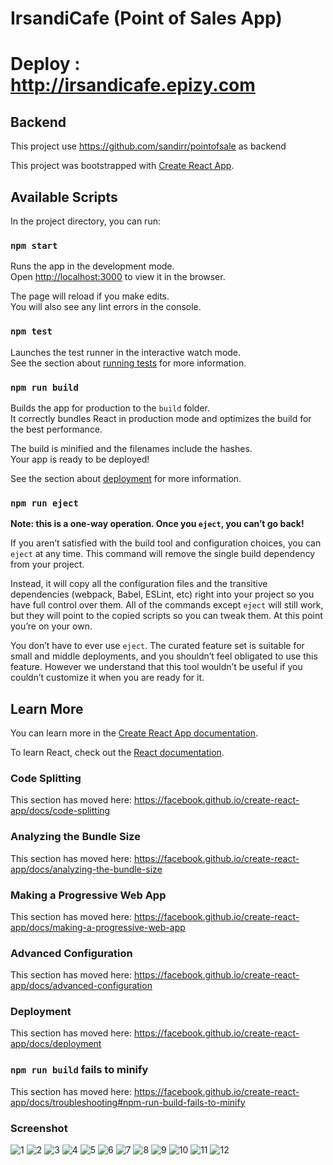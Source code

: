 # IrsandiCafe (Point of Sales App)
# Deploy : http://irsandicafe.epizy.com

## Backend

This project use https://github.com/sandirr/pointofsale as backend

This project was bootstrapped with [Create React App](https://github.com/facebook/create-react-app).

## Available Scripts

In the project directory, you can run:

### `npm start`

Runs the app in the development mode.<br />
Open [http://localhost:3000](http://localhost:3000) to view it in the browser.

The page will reload if you make edits.<br />
You will also see any lint errors in the console.

### `npm test`

Launches the test runner in the interactive watch mode.<br />
See the section about [running tests](https://facebook.github.io/create-react-app/docs/running-tests) for more information.

### `npm run build`

Builds the app for production to the `build` folder.<br />
It correctly bundles React in production mode and optimizes the build for the best performance.

The build is minified and the filenames include the hashes.<br />
Your app is ready to be deployed!

See the section about [deployment](https://facebook.github.io/create-react-app/docs/deployment) for more information.

### `npm run eject`

**Note: this is a one-way operation. Once you `eject`, you can’t go back!**

If you aren’t satisfied with the build tool and configuration choices, you can `eject` at any time. This command will remove the single build dependency from your project.

Instead, it will copy all the configuration files and the transitive dependencies (webpack, Babel, ESLint, etc) right into your project so you have full control over them. All of the commands except `eject` will still work, but they will point to the copied scripts so you can tweak them. At this point you’re on your own.

You don’t have to ever use `eject`. The curated feature set is suitable for small and middle deployments, and you shouldn’t feel obligated to use this feature. However we understand that this tool wouldn’t be useful if you couldn’t customize it when you are ready for it.

## Learn More

You can learn more in the [Create React App documentation](https://facebook.github.io/create-react-app/docs/getting-started).

To learn React, check out the [React documentation](https://reactjs.org/).

### Code Splitting

This section has moved here: https://facebook.github.io/create-react-app/docs/code-splitting

### Analyzing the Bundle Size

This section has moved here: https://facebook.github.io/create-react-app/docs/analyzing-the-bundle-size

### Making a Progressive Web App

This section has moved here: https://facebook.github.io/create-react-app/docs/making-a-progressive-web-app

### Advanced Configuration

This section has moved here: https://facebook.github.io/create-react-app/docs/advanced-configuration

### Deployment

This section has moved here: https://facebook.github.io/create-react-app/docs/deployment

### `npm run build` fails to minify

This section has moved here: https://facebook.github.io/create-react-app/docs/troubleshooting#npm-run-build-fails-to-minify

### Screenshot

![1](https://user-images.githubusercontent.com/50796200/76190124-df154a00-620e-11ea-843f-f8db591b06b0.JPG)
![2](https://user-images.githubusercontent.com/50796200/76190126-dfade080-620e-11ea-9c44-084096a2cfac.JPG)
![3](https://user-images.githubusercontent.com/50796200/76190130-e0df0d80-620e-11ea-9780-254758badc76.JPG)
![4](https://user-images.githubusercontent.com/50796200/76190133-e177a400-620e-11ea-9316-8977a72cc71c.JPG)
![5](https://user-images.githubusercontent.com/50796200/76190136-e2103a80-620e-11ea-829f-e9eb2c225d70.JPG)
![6](https://user-images.githubusercontent.com/50796200/76190140-e2a8d100-620e-11ea-9af6-c79d29e4f0e6.JPG)
![7](https://user-images.githubusercontent.com/50796200/76190143-e3416780-620e-11ea-849a-849c121b5348.JPG)
![8](https://user-images.githubusercontent.com/50796200/76190145-e3d9fe00-620e-11ea-89c0-7a502b742fda.JPG)
![9](https://user-images.githubusercontent.com/50796200/76190147-e4729480-620e-11ea-93a3-a8a778db082b.JPG)
![10](https://user-images.githubusercontent.com/50796200/76190149-e50b2b00-620e-11ea-8c67-5c4a822e6977.JPG)
![11](https://user-images.githubusercontent.com/50796200/76190112-da509600-620e-11ea-9391-ed1dd0278d78.JPG)
![12](https://user-images.githubusercontent.com/50796200/76190117-dd4b8680-620e-11ea-8389-ab4328019741.JPG)
